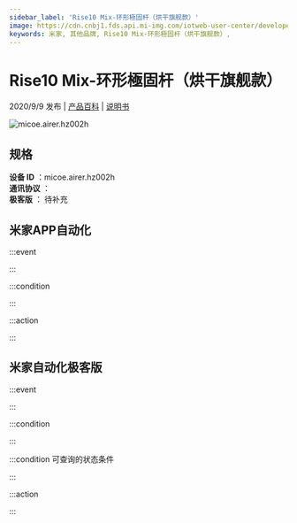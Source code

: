 ```yaml
---
sidebar_label: 'Rise10 Mix-环形極固杆（烘干旗舰款）'
image: https://cdn.cnbj1.fds.api.mi-img.com/iotweb-user-center/developer_1679048479177EzVakdLa.png?GalaxyAccessKeyId=AKVGLQWBOVIRQ3XLEW&Expires=9223372036854775807&Signature=olqZ+BCdp/fLcUUlQ1eVKEOs3/U=
keywords: 米家, 其他品牌, Rise10 Mix-环形極固杆（烘干旗舰款）, 
---
```

# Rise10 Mix-环形極固杆（烘干旗舰款）

2020/9/9 发布 | [产品百科](https://home.mi.com/webapp/content/baike/product/index.html?model=micoe.airer.hz002h/) | [说明书](https://home.mi.com/views/introduction.html?model=micoe.airer.hz002h&region=cn)

![micoe.airer.hz002h](https://cdn.cnbj1.fds.api.mi-img.com/iotweb-user-center/developer_1679048479177EzVakdLa.png?GalaxyAccessKeyId=AKVGLQWBOVIRQ3XLEW&Expires=9223372036854775807&Signature=olqZ+BCdp/fLcUUlQ1eVKEOs3/U=)

## 规格  
> 
**设备 ID** ：micoe.airer.hz002h  
**通讯协议** ：  
**极客版**  ： 待补充 


## 米家APP自动化  

:::event  

:::

:::condition  

:::

:::action   

:::

## 米家自动化极客版  

:::event  

:::

:::condition  

:::

:::condition 可查询的状态条件  

:::

:::action  

:::

        
